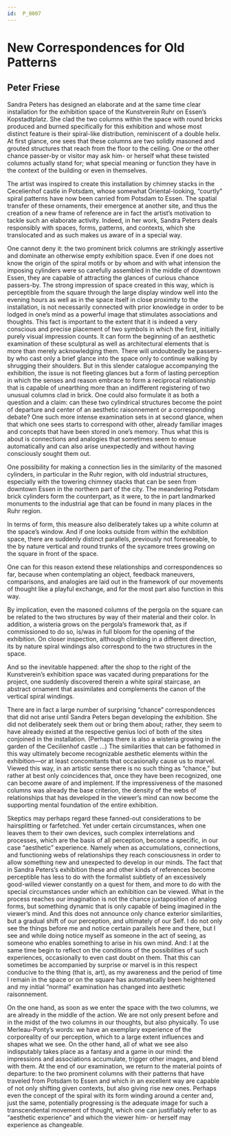 ```yaml
---
id:  P_0007
---
```


# New Correspondences for Old Patterns
## Peter Friese

Sandra Peters has designed an elaborate and at the same time clear installation for the exhibition space of the Kunstverein Ruhr on Essen’s Kopstadtplatz. She clad the two columns within the space with round bricks produced and burned specifically for this exhibition and whose most distinct feature is their spiral-like distribution, reminiscent of a double helix. At first glance, one sees that these columns are two solidly masoned and grouted structures that reach from the floor to the ceiling. One or the other chance passer-by or visitor may ask him- or herself what these twisted columns actually stand for; what special meaning or function they have in the context of the building or even in themselves.

The artist was inspired to create this installation by chimney stacks in the Cecelienhof castle in Potsdam, whose somewhat Oriental-looking, “courtly” spiral patterns have now been carried from Potsdam to Essen. The spatial transfer of these ornaments, their emergence at another site, and thus the creation of a new frame of reference are in fact the artist’s motivation to tackle such an elaborate activity. Indeed, in her work, Sandra Peters deals responsibly with spaces, forms, patterns, and contexts, which she translocated and as such makes us aware of in a special way. 

One cannot deny it: the two prominent brick columns are strikingly assertive and dominate an otherwise empty exhibition space. Even if one does not know the origin of the spiral motifs or by whom and with what intension the imposing cylinders were so carefully assembled in the middle of downtown Essen, they are capable of attracting the glances of curious chance passers-by. The strong impression of space created in this way, which is perceptible from the square through the large display window well into the evening hours as well as in the space itself in close proximity to the installation, is not necessarily connected with prior knowledge in order to be lodged in one’s mind as a powerful image that stimulates associations and thoughts. 
This fact is important to the extent that it is indeed a very conscious and precise placement of two symbols in which the first, initially purely visual impression counts. It can form the beginning of an aesthetic examination of these sculptural as well as architectural elements that is more than merely acknowledging them. There will undoubtedly be passers-by who cast only a brief glance into the space only to continue walking by shrugging their shoulders. But in this slender catalogue accompanying the exhibition, the issue is not fleeting glances but a form of lasting perception in which the senses and reason embrace to form a reciprocal relationship that is capable of unearthing more than an indifferent registering of two unusual columns clad in brick. 
One could also formulate it as both a question and a claim: can these two cylindrical structures become the point of departure and center of an aesthetic raisonnement or a corresponding debate? One such more intense examination sets in at second glance, when that which one sees starts to correspond with other, already familiar images and concepts that have been stored in one’s memory. Thus what this is about is connections and analogies that sometimes seem to ensue automatically and can also arise unexpectedly and without having consciously sought them out.

One possibility for making a connection lies in the similarity of the masoned cylinders, in particular in the Ruhr region, with old industrial structures, especially with the towering chimney stacks that can be seen from downtown Essen in the northern part of the city. The meandering Potsdam brick cylinders form the counterpart, as it were, to the in part landmarked monuments to the industrial age that can be found in many places in the Ruhr region. 

In terms of form, this measure also deliberately takes up a white column at the space’s window. And if one looks outside from within the exhibition space, there are suddenly distinct parallels, previously not foreseeable, to the by nature vertical and round trunks of the sycamore trees growing on the square in front of the space. 

One can for this reason extend these relationships and correspondences so far, because when contemplating an object, feedback maneuvers, comparisons, and analogies are laid out in the framework of our movements of thought like a playful exchange, and for the most part also function in this way. 

By implication, even the masoned columns of the pergola on the square can be related to the two structures by way of their material and their color. In addition, a wisteria grows on the pergola’s framework that, as if commissioned to do so, is/was in full bloom for the opening of the exhibition. On closer inspection, although climbing in a different direction, its by nature spiral windings also correspond to the two structures in the space.

And so the inevitable happened: after the shop to the right of the Kunstverein’s exhibition space was vacated during preparations for the project, one suddenly discovered therein a white spiral staircase, an abstract ornament that assimilates and complements the canon of the vertical spiral windings. 

There are in fact a large number of surprising “chance” correspondences that did not arise until Sandra Peters began developing the exhibition. She did not deliberately seek them out or bring them about; rather, they seem to have already existed at the respective genius loci of both of the sites conjoined in the installation. (Perhaps there is also a wisteria growing in the garden of the Cecilienhof castle …) The similarities that can be fathomed in this way ultimately become recognizable aesthetic elements within the exhibition—or at least concomitants that occasionally cause us to marvel. Viewed this way, in an artistic sense there is no such thing as “chance,” but rather at best only coincidences that, once they have been recognized, one can become aware of and implement. If the impressiveness of the masoned columns was already the base criterion, the density of the webs of relationships that has developed in the viewer’s mind can now become the supporting mental foundation of the entire exhibition.

Skeptics may perhaps regard these fanned-out considerations to be hairsplitting or farfetched. Yet under certain circumstances, when one leaves them to their own devices, such complex interrelations and processes, which are the basis of all perception, become a specific, in our case “aesthetic” experience. Namely when as accumulations, connections, and functioning webs of relationships they reach consciousness in order to allow something new and unexpected to develop in our minds. 
The fact that in Sandra Peters’s exhibition these and other kinds of references become perceptible has less to do with the formalist subtlety of an excessively good-willed viewer constantly on a quest for them, and more to do with the special circumstances under which an exhibition can be viewed. What in the process reaches our imagination is not the chance juxtaposition of analog forms, but something dynamic that is only capable of being imagined in the viewer’s mind. And this does not announce only chance exterior similarities, but a gradual shift of our perception, and ultimately of our Self. 
I do not only see the things before me and notice certain parallels here and there, but I see and while doing notice myself as someone in the act of seeing, as someone who enables something to arise in his own mind. And: I at the same time begin to reflect on the conditions of the possibilities of such experiences, occasionally to even cast doubt on them. That this can sometimes be accompanied by surprise or marvel is in this respect conducive to the thing (that is, art), as my awareness and the period of time I remain in the space or on the square has automatically been heightened and my initial “normal” examination has changed into aesthetic raisonnement.

On the one hand, as soon as we enter the space with the two columns, we are already in the middle of the action. We are not only present before and in the midst of the two columns in our thoughts, but also physically. To use Merleau-Ponty’s words: we have an exemplary experience of the corporeality of our perception, which to a large extent influences and shapes what we see. On the other hand, all of what we see also indisputably takes place as a fantasy and a game in our mind: the impressions and associations accumulate, trigger other images, and blend with them. At the end of our examination, we return to the material points of departure: to the two prominent columns with their patterns that have traveled from Potsdam to Essen and which in an excellent way are capable of not only shifting given contexts, but also giving rise new ones. 
Perhaps even the concept of the spiral with its form winding around a center and, just the same, potentially progressing is the adequate image for such a transcendental movement of thought, which one can justifiably refer to as “aesthetic experience” and which the viewer him- or herself may experience as changeable. 

